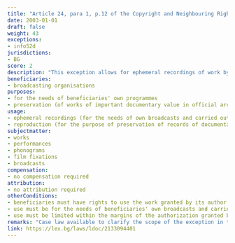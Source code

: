 ```yaml
---
title: "Article 24, para 1, p.12 of the Copyright and Neighbouring Rights Law (Член 24, ал.1, т.12 от Закона за авторското право и сродните му права)"
date: 2003-01-01 
draft: false
weight: 43
exceptions:
- info52d
jurisdictions:
- BG
score: 2
description: "This exception allows for ephemeral recordings of work by broadcasting organisations, to whom the author has granted the right to use the work, carried out by their own technical devices and for the needs of their own broadcasts within the margins of the granted authorization. The exception also allows for the reproduction for the purpose of preservation of records of important documentary value in official archives." 
beneficiaries:
- broadcasting organisations 
purposes: 
- for the needs of beneficiaries' own programmes
- preservation (of works of important documentary value in official archives)
usage:
- ephemeral recordings (for the needs of own broadcasts and carried out by own technical devices)
- reproduction (for the purpose of preservation of records of documentary value)
subjectmatter:
- works
- performances
- phonograms
- film fixations
- broadcasts
compensation:
- no compensation required
attribution: 
- no attribution required
otherConditions: 
- beneficiaries must have rights to use the work granted by its author
- use must be for the needs of beneficiaries' own broadcasts and carried out by own technical devices (for ephemeral recordings)
- use must be limited within the margins of the authorization granted by the author to the broadcaster (for ephemeral recordings)
remarks: "Case law available to clarify the scope of the exception in terms of the type of usage - reproduction, but not communication to the public and making available to the public. The exception extends to performers (art. 84), phonograms producers (art. 90), film producers (art.90v), and broadcasting organisations (art. 93)."
link: https://lex.bg/laws/ldoc/2133094401
---
```

